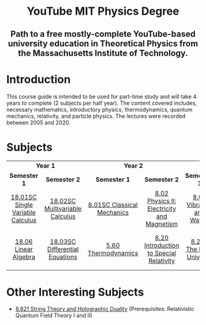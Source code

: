 <h1 align="center">YouTube MIT Physics Degree</h1>
<h2 align="center">Path to a free mostly-complete YouTube-based university education in Theoretical Physics from the Massachusetts Institute of Technology.</h2>

# Introduction
This course guide is intended to be used for part-time study and will take 4 years to complete (2 subjects per half year). The content covered includes, necessary mathematics, introductory physics, thermodynamics, quantum mechanics, relativity, and particle physics. The lectures were recorded between 2005 and 2020.



# Subjects
<table>
	<tr>
		<td align="center" colspan="2"><strong>Year 1</strong></td>
		<td align="center" colspan="2"><strong>Year 2</strong></td>
		<td align="center" colspan="2"><strong>Year 3</strong></td>
 		<td align="center" colspan="2"><strong>Year 4</strong></td>
	</tr>
	<tr>
		<td align="center"><strong>Semester 1</strong></td>
		<td align="center"><strong>Semester 2</strong></td>
		<td align="center"><strong>Semester 1</strong></td>
		<td align="center"><strong>Semester 2</strong></td>
		<td align="center"><strong>Semester 1</strong></td>
		<td align="center"><strong>Semester 2</strong></td>
		<td align="center"><strong>Semester 1</strong></td>
		<td align="center"><strong>Semester 2</strong></td>
	</tr>
	<tr>
		<td align="center"><a href="https://www.youtube.com/watch?v=7K1sB05pE0A&list=PL590CCC2BC5AF3BC1">18.01SC Single Variable Calculus</a></td>
		<td align="center"><a href="https://www.youtube.com/watch?v=PxCxlsl_YwY&list=PL4C4C8A7D06566F38">18.02SC Multivariable Calculus</a></td>
		<td align="center"><a href="https://www.youtube.com/watch?v=iQPWUfIHcoI&list=PLYmwFR_XLSpY6TULmWjytX1F6MqODCviv">8.01SC Classical Mechanics</a></td>
		<td align="center"><a href="https://www.youtube.com/watch?v=rtlJoXxlSFE&list=PLyQSN7X0ro2314mKyUiOILaOC2hk6Pc3j">8.02 Physics II: Electricity and Magnetism</a></td>
    <td align="center"><a href="https://www.youtube.com/watch?v=4ysFC9vd3GE&list=PLUl4u3cNGP61R5sPDPKVfcFlu95wSs2Kx&index=2">8.03 Vibration and Waves</a></td>
    <td align="center"><a href="https://www.youtube.com/watch?v=jANZxzetPaQ&list=PLUl4u3cNGP60cspQn3N9dYRPiyVWDd80G">8.04 Quantum Physics I</a> <a href="https://www.youtube.com/watch?v=lZ3bPUKo5zc&list=PLUl4u3cNGP61-9PEhRognw5vryrSEVLPr"><u>(alternative)</u></a></td>
    <td align="center"><a href="https://www.youtube.com/watch?v=QI13S04w8dM&list=PLUl4u3cNGP60QlYNsy52fctVBOlk-4lYx">8.05 Quantum Physics II</a></td>
    <td align="center"><a href="https://www.youtube.com/watch?v=_OZXEb8FxZQ&list=PLUl4u3cNGP60Zcz8LnCDFI8RPqRhJbb4L">8.06 Quantum Physics III</a></td>
	</tr>
  	<tr>
		<td align="center"><a href="https://www.youtube.com/watch?v=7UJ4CFRGd-U&list=PLE7DDD91010BC51F8">18.06 Linear Algebra</a></td>
		<td align="center"><a href="https://www.youtube.com/watch?v=XDhJ8lVGbl8&list=PLEC88901EBADDD980">18.03SC Differential Equations</a></td>
		<td align="center"><a href="https://www.youtube.com/watch?v=kLqduWF6GXE&list=PLA62087102CC93765">5.60 Thermodynamics</a></td>
		<td align="center"><a href="https://www.youtube.com/watch?v=uMc-j5aQTH8&list=PLUl4u3cNGP61Zc3rR6wVM0kpsiyIq0fk8">8.20 Introduction to Special Relativity</a></td>
    <td align="center"><a href="https://www.youtube.com/watch?v=ANCN7vr9FVk&list=PLUl4u3cNGP61Bf9I0WDDriuDqEnywoxra">8.286 The Early Universe</a></td>
    <td align="center"><a><u>8.07 Electromagnetism II</u></a></td>
    <td align="center"><a href="https://www.youtube.com/watch?v=iRVfaR3N5K4&list=PLUl4u3cNGP629n_3fX7HmKKgin_rqGzbx">8.962 General Relativity</a></td>
    <td align="center"><a href="https://www.youtube.com/watch?v=-WIAoAG4SyA&list=PLUl4u3cNGP60Do91PdN978llIsvjKW0au">8.701 Introduction to Nuclear and Particle Physics</a></td>
	</tr>
</table>

# Other Interesting Subjects

* <a href="https://www.youtube.com/watch?v=EUnGZoBa3nc&list=PLUl4u3cNGP633VWvZh23bP6dG80gW34SU">8.821 String Theory and Holographic Duality</a> (Prerequisites: Relativistic Quantum Field Theory I and II)
